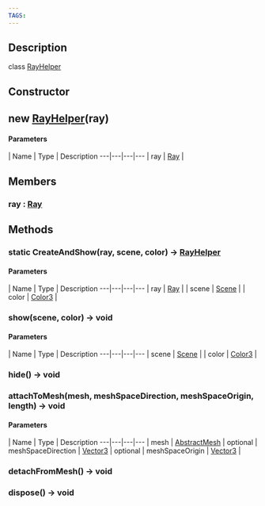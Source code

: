 ```yaml
---
TAGS:
---
```

## Description

class [RayHelper](/classes/3.0/RayHelper)



## Constructor

## new [RayHelper](/classes/3.0/RayHelper)(ray)



#### Parameters
 | Name | Type | Description
---|---|---|---
 | ray | [Ray](/classes/3.0/Ray) | 

## Members

### ray : [Ray](/classes/3.0/Ray)



## Methods

### static CreateAndShow(ray, scene, color) &rarr; [RayHelper](/classes/3.0/RayHelper)



#### Parameters
 | Name | Type | Description
---|---|---|---
 | ray | [Ray](/classes/3.0/Ray) | 
 | scene | [Scene](/classes/3.0/Scene) | 
 | color | [Color3](/classes/3.0/Color3) | 
### show(scene, color) &rarr; void



#### Parameters
 | Name | Type | Description
---|---|---|---
 | scene | [Scene](/classes/3.0/Scene) | 
 | color | [Color3](/classes/3.0/Color3) | 
### hide() &rarr; void


### attachToMesh(mesh, meshSpaceDirection, meshSpaceOrigin, length) &rarr; void



#### Parameters
 | Name | Type | Description
---|---|---|---
 | mesh | [AbstractMesh](/classes/3.0/AbstractMesh) | 
optional | meshSpaceDirection | [Vector3](/classes/3.0/Vector3) | 
optional | meshSpaceOrigin | [Vector3](/classes/3.0/Vector3) | 
### detachFromMesh() &rarr; void


### dispose() &rarr; void


